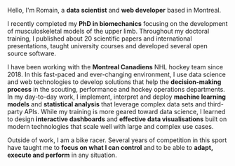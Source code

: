 Hello, I'm Romain, a **data scientist** and **web developer** based in Montreal.

I recently completed my **PhD in biomechanics** focusing on the development of musculoskeletal models of the upper limb. Throughout my doctoral training, I published about 20 scientific papers and international presentations, taught university courses and developed several open source software.

I have been working with the **Montreal Canadiens** NHL hockey team since 2018. In this fast-paced and ever-changing environment, I use data science and web technologies to develop solutions that help the **decision-making process** in the scouting, performance and hockey operations departments.
In my day-to-day work, I implement, interpret and deploy **machine learning models** and **statistical analysis** that leverage complex data sets and third-party APIs.
While my training is more geared toward data science, I learned to design **interactive dashboards** and **effective data visualisations** built on modern technologies that scale well with large and complex use cases.

Outside of work, I am a bike racer. Several years of competition in this sport have taught me to **focus on what I can control** and to be able to **adapt, execute and perform** in any situation.
